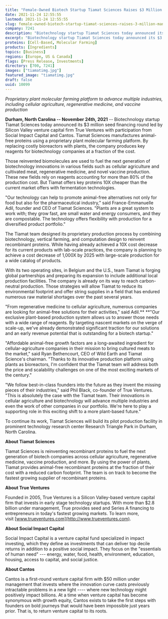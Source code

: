 ```yaml
---
title: "Female-Owned Biotech Startup Tiamat Sciences Raises $3 Million to Manufacture Plant-Based Biomolecules"
date: 2021-11-24 12:55:55
lastmod: 2021-11-24 12:55:55
slug: female-owned-biotech-startup-tiamat-sciences-raises-3-million-manufacture-plant-based
company: 7241
description: "Biotechnology startup Tiamat Sciences today announced its $3 million seed financing round led by Silicon Valley venture capital firm True Ventures with participation from Social Impact Capital and Cantos. Tiamat Sciences manufactures animal-free proteins using a proprietary plant molecular farming platform."
excerpt: "Biotechnology startup Tiamat Sciences today announced its $3 million seed financing round led by Silicon Valley venture capital firm True Ventures with participation from Social Impact Capital and Cantos. Tiamat Sciences manufactures animal-free proteins using a proprietary plant molecular farming platform."
proteins: [Cell-Based, Molecular Farming]
products: [Ingredients]
topics: [Business]
regions: [Europe, US & Canada]
flags: [Press Release, Investments]
directory: [700, 7241]
images: ["tiamatimg.jpg"]
featured_image: "tiamatimg.jpg"
draft: false
uuid: 10099
---
```

*Proprietary plant molecular farming platform to advance multiple
industries, including cellular agriculture, regenerative medicine, and
vaccine production*  

**Durham, North Carolina -- November 24th, 2021** -- Biotechnology
startup Tiamat Sciences today announced its \$3 million seed financing
round led by Silicon Valley venture capital firm True Ventures with
participation from Social Impact Capital and Cantos. Tiamat Sciences
manufactures animal-free proteins using a proprietary plant molecular
farming platform. By replacing costly bioreactors with plants, the
company produces key reagents for biotechnology companies at a fraction
of the cost.

Those reinvented biomolecules are used to fuel the next generation of
biotechnology innovations in various fields such as cellular agriculture
and cultivated meat, regenerative medicine, and novel vaccine
production. These new fields rely on reagents accounting for more than
80% of the production cost. But Tiamat offers key proteins 10X cheaper
than the current market offers with fermentation technologies.

"Our technology can help to promote animal-free alternatives not only
for food but also for the pharmaceutical industry," said
France-Emmanuelle Adil, founder and CEO of Tiamat Sciences. "Plants are
a great system to work with; they grow fast, are small water and energy
consumers, and they are compostable. The technology offers flexibility
with production for a diversified product portfolio."

The Tiamat team designed its proprietary production process by combining
biotechnology, vertical farming, and computation design to reinvent
recombinant proteins. While having already achieved a 10X cost decrease
for its current products with lab-scale practices, the company is
planning to achieve a cost decrease of 1,000X by 2025 with large-scale
production for a wide catalog of products.

With its two operating sites, in Belgium and the U.S., team Tiamat is
forging global partnerships and preparing its expansion to include
additional local production facilities. The company is already on its
way to reach carbon-neutral production. Those strategies will allow
Tiamat to reduce its environmental footprint and offer string supplies
in a field that has endured numerous raw material shortages over the
past several years.

"From regenerative medicine to cellular agriculture, numerous companies
are looking for animal-free solutions for their activities," said
Adil.** **"Our exclusive plant-based production system allows us to
answer those needs with a wide range of reagents. By targeting nascent
markets on the verge of scale-up, we've already demonstrated significant
traction for our solutions and an early revenue potential that is
outstanding for a biotech startup."

"Affordable animal-free growth factors are a long-awaited ingredient for
cellular-agriculture companies in their mission to bring cultured meats
to the market," said Ryan Bethencourt, CEO of Wild Earth and Tiamat
Science's chairman. "Thanks to its innovative production platform using
plants as bioreactors, I'm confident that the Tiamat team will address
both the price and scalability challenges on one of the most exciting
markets of the century."

"We follow best-in-class founders into the future as they invent the
missing pieces of their industries," said Phil Black, co-founder of True
Ventures. "This is absolutely the case with the Tiamat team. Their
innovations in cellular agriculture and biotechnology will advance
multiple industries and even the work of other companies in our
portfolio. We're here to play a supporting role in this exciting shift
to a more plant-based future."

To continue its work, Tiamat Sciences will build its pilot production
facility in prominent technology research center Research Triangle Park
in Durham, North Carolina.

**About Tiamat Sciences**

Tiamat Sciences is reinventing recombinant proteins to fuel the next
generation of biotech companies across cellular agriculture,
regenerative medicine, vaccine production, and more. By using the power
of plants, Tiamat provides animal-free recombinant proteins at the
fraction of their cost with a reduced carbon footprint. The team is on
track to become the fastest growing supplier of recombinant proteins.

**About True Ventures**

Founded in 2005, True Ventures is a Silicon Valley-based venture capital
firm that invests in early stage technology startups. With more than
\$2.8 billion under management, True provides seed and Series A
financing to entrepreneurs in today's fastest growing markets. To learn
more, visit [www.trueventures.com](http://www.trueventures.com).

**About Social Impact Capital**

Social Impact Capital is a venture capital fund specialized in impact
investing, which they define as investments that can deliver top decile
returns in addition to a positive social impact. They focus on the
"essentials of human need"​ --- energy, water, food, health, environment,
education, housing, access to capital, and social justice.

**About Cantos**

Cantos is a first-round venture capital firm with \$50 million under
management that invests where the innovation curve casts previously
intractable problems in a new light ---- where new technology might
positively impact billions. At a time when venture capital has become
synonymous with growth equity, Cantos exists to take the first steps
with founders on bold journeys that would have been impossible just
years prior. That is, to return venture capital to its roots.
